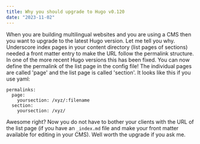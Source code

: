 ```yaml
---
title: Why you should upgrade to Hugo v0.120
date: "2023-11-02"
---
```

When you are building multilingual websites and you are using a CMS then you want to upgrade to the latest Hugo version. Let me tell you why. Underscore index pages in your content directory (list pages of sections) needed a front matter entry to make the URL follow the permalink structure. In one of the more recent Hugo versions this has been fixed. You can now define the permalink of the list page in the config file! The individual pages are called 'page' and the list page is called 'section'. It looks like this if you use yaml:

```
permalinks:
  page:
    yoursection: /xyz/:filename
  section:
    yoursection: /xyz/
```

Awesome right? Now you do not have to bother your clients with the URL of the list page (if you have an `_index.md` file and make your front matter available for editing in your CMS). Well worth the upgrade if you ask me.